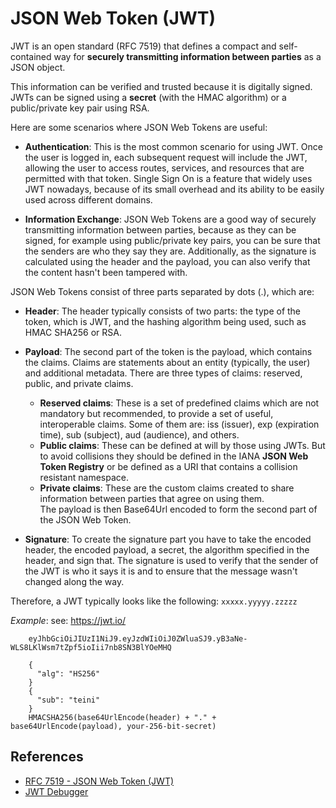 # JSON Web Token (JWT)

JWT is an open standard (RFC 7519) that defines a compact and self-contained 
way for **securely transmitting information between parties** as a JSON object. 

This information can be verified and trusted because it is digitally signed. 
JWTs can be signed using a **secret** (with the HMAC algorithm) or a public/private 
key pair using RSA.

Here are some scenarios where JSON Web Tokens are useful:

* **Authentication**: This is the most common scenario for using JWT. Once the user 
	is logged in, each subsequent request will include the JWT, allowing the user 
	to access routes, services, and resources that are permitted with that token. 
	Single Sign On is a feature that widely uses JWT nowadays, because of its small 
	overhead and its ability to be easily used across different domains.

* **Information Exchange**: JSON Web Tokens are a good way of securely transmitting 
	information between parties, because as they can be signed, for example using 
	public/private key pairs, you can be sure that the senders are who they say they 
	are. 
	Additionally, as the signature is calculated using the header and the payload, 
	you can also verify that the content hasn't been tampered with.

JSON Web Tokens consist of three parts separated by dots (.), which are:

* **Header**: The header typically consists of two parts: the type of the token, 
	which is JWT, and the hashing algorithm being used, such as HMAC SHA256 or RSA.

* **Payload**: The second part of the token is the payload, which contains the claims. 
	Claims are statements about an entity (typically, the user) and additional metadata. 
	There are three types of claims: reserved, public, and private claims.
	* **Reserved claims**: These is a set of predefined claims which are not mandatory but 
	  recommended, to provide a set of useful, interoperable claims. Some of them are: 
	  iss (issuer), exp (expiration time), sub (subject), aud (audience), and others.
	* **Public claims**: These can be defined at will by those using JWTs. But to avoid 
	  collisions they should be defined in the IANA **JSON Web Token Registry** or be defined 
	  as a URI that contains a collision resistant namespace.  
	* **Private claims**: These are the custom claims created to share information between 
	  parties that agree on using them.  
	The payload is then Base64Url encoded to form the second part of the JSON Web Token.

* **Signature**: To create the signature part you have to take the encoded header, the 
   encoded payload, a secret, the algorithm specified in the header, and sign that.
   The signature is used to verify that the sender of the JWT is who it says it is and 
   to ensure that the message wasn't changed along the way.	


Therefore, a JWT typically looks like the following: `xxxxx.yyyyy.zzzzz`

_Example_: see: https://jwt.io/
```
    eyJhbGciOiJIUzI1NiJ9.eyJzdWIiOiJ0ZWluaSJ9.yB3aNe-WLS8LKlWsm7tZpf5ioIii7nb8SN3BlYOeMHQ

    {
      "alg": "HS256"
    }
    {
      "sub": "teini"
    }
    HMACSHA256(base64UrlEncode(header) + "." + base64UrlEncode(payload), your-256-bit-secret)
```

## References
* [RFC 7519 - JSON Web Token (JWT)](https://tools.ietf.org/html/rfc7519)
* [JWT Debugger](https://jwt.io/)